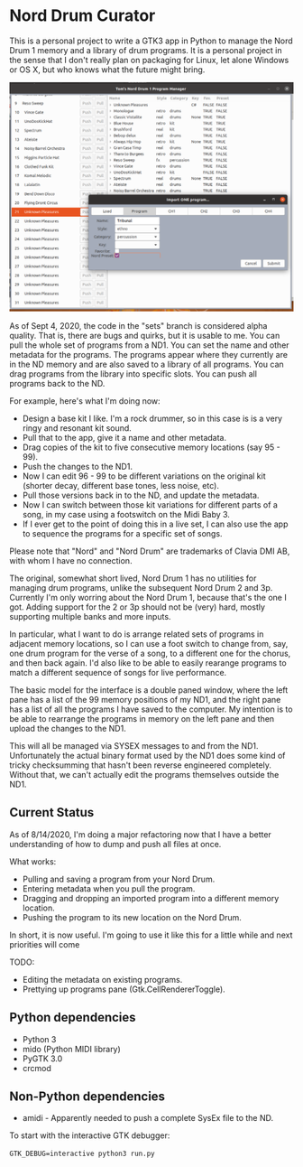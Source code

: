 Nord Drum Curator
=================

This is a personal project to write a GTK3 app in Python to manage the Nord Drum 1 memory and a library of drum programs.  It is a personal project in the sense that I don't really plan on packaging for Linux, let alone Windows or OS X, but who knows what the future might bring.

![Early development screenshot.](https://raw.githubusercontent.com/tom-hoffman/norddrumcurator/master/nd-curator.png)

As of Sept 4, 2020, the code in the "sets" branch is considered alpha quality. That is, there are bugs and quirks, but it is usable to me. You can pull the whole set of programs from a ND1.  You can set the name and other metadata for the programs.  The programs appear where they currently are in the ND memory and are also saved to a library of all programs. You can drag programs from the library into specific slots.  You can push all programs back to the ND.

For example, here's what I'm doing now:

  * Design a base kit I like. I'm a rock drummer, so in this case is is a very ringy and resonant kit sound.
  * Pull that to the app, give it a name and other metadata.
  * Drag copies of the kit to five consecutive memory locations (say 95 - 99).
  * Push the changes to the ND1.
  * Now I can edit 96 - 99 to be different variations on the original kit (shorter decay, different base tones, less noise, etc).
  * Pull those versions back in to the ND, and update the metadata.
  * Now I can switch between those kit variations for different parts of a song, in my case using a footswitch on the Midi Baby 3.
  * If I ever get to the point of doing this in a live set, I can also use the app to sequence the programs for a specific set of songs.

Please note that "Nord" and "Nord Drum" are trademarks of Clavia DMI AB, with whom I have no connection.

The original, somewhat short lived, Nord Drum 1 has no utilities for managing drum programs, unlike the subsequent Nord Drum 2 and 3p. Currently I'm only worring about the Nord Drum 1, because that's the one I got.  Adding support for the 2 or 3p should not be (very) hard, mostly supporting multiple banks and more inputs.

In particular, what I want to do is arrange related sets of programs in adjacent memory locations, so I can use a foot switch to change from, say, one drum program for the verse of a song, to a different one for the chorus, and then back again. I'd also like to be able to easily rearange programs to match a different sequence of songs for live performance.

The basic model for the interface is a double paned window, where the left pane has a list of the 99 memory positions of my ND1, and the right pane has a list of all the programs I have saved to the computer.  My intention is to be able to rearrange the programs in memory on the left pane and then upload the changes to the ND1.

This will all be managed via SYSEX messages to and from the ND1.  Unfortunately the actual binary format used by the ND1 does some kind of tricky checksumming that hasn't been reverse engineered completely.  Without that, we can't actually edit the programs themselves outside the ND1.

Current Status
--------------

As of 8/14/2020, I'm doing a major refactoring now that I have a better 
understanding of how to dump and push all files at once. 

What works:

 * Pulling and saving a program from your Nord Drum.
 * Entering metadata when you pull the program.
 * Dragging and dropping an imported program into a different memory location.
 * Pushing the program to its new location on the Nord Drum.

In short, it is now useful. I'm going to use it like this for a little while and next priorities will come 

TODO:

 * Editing the metadata on existing programs.
 * Prettying up programs pane (Gtk.CellRendererToggle).

Python dependencies
-------------------

 * Python 3
 * mido (Python MIDI library)
 * PyGTK 3.0 
 * crcmod

Non-Python dependencies
-----------------------

 * amidi - Apparently needed to push a complete SysEx file to the ND.


To start with the interactive GTK debugger:

``GTK_DEBUG=interactive python3 run.py``


